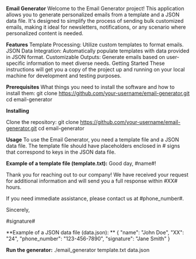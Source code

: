 **Email Generator**
Welcome to the Email Generator project! This application allows you to generate personalized emails from a template and a JSON data file. It's designed to simplify the process of sending bulk customized emails, making it ideal for newsletters, notifications, or any scenario where personalized content is needed.

**Features**
Template Processing: Utilize custom templates to format emails.
JSON Data Integration: Automatically populate templates with data provided in JSON format.
Customizable Outputs: Generate emails based on user-specific information to meet diverse needs.
Getting Started
These instructions will get you a copy of the project up and running on your local machine for development and testing purposes.

**Prerequisites**
What things you need to install the software and how to install them:
git clone https://github.com/your-username/email-generator.git
cd email-generator


**Installing**

Clone the repository:
git clone https://github.com/your-username/email-generator.git
cd email-generator


**Usage**
To use the Email Generator, you need a template file and a JSON data file. The template file should have placeholders enclosed in # signs that correspond to keys in the JSON data file.

**Example of a template file (template.txt):**
Good day, #name#!

Thank you for reaching out to our company! We have received your request for additional information and will send you a full response within #XX# hours.

If you need immediate assistance, please contact us at #phone_number#.

Sincerely,

#signature#

**Example of a JSON data file (data.json):
**
{
    "name": "John Doe",
    "XX": "24",
    "phone_number": "123-456-7890",
    "signature": "Jane Smith"
}

**Run the generator:**
./email_generator template.txt data.json
